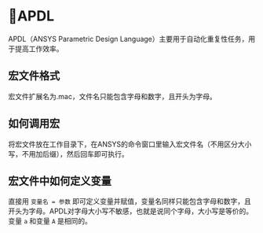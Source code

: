 # :memo:APDL
APDL（ANSYS Parametric Design Language）主要用于自动化重复性任务，用于提高工作效率。

## 宏文件格式
宏文件扩展名为.mac，文件名只能包含字母和数字，且开头为字母。

## 如何调用宏
将宏文件放在工作目录下，在ANSYS的命令窗口里输入宏文件名（不用区分大小写，不用加后缀），然后回车即可执行。

## 宏文件中如何定义变量
直接用 `变量名 = 参数` 即可定义变量并赋值，变量名同样只能包含字母和数字，且开头为字母。APDL对字母大小写不敏感，也就是说同个字母，大小写是等价的。变量  `a` 和变量 `A` 是相同的。
